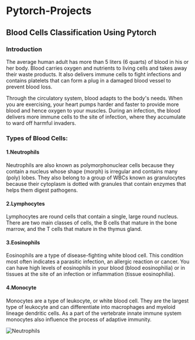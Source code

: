 # Pytorch-Projects
## Blood Cells Classification Using Pytorch
### Introduction
The average human adult has more than 5 liters (6 quarts) of blood in his or her body. Blood carries oxygen and nutrients to living cells and takes away their waste products. It also delivers immune cells to fight infections and contains platelets that can form a plug in a damaged blood vessel to prevent blood loss.

Through the circulatory system, blood adapts to the body's needs. When you are exercising, your heart pumps harder and faster to provide more blood and hence oxygen to your muscles. During an infection, the blood delivers more immune cells to the site of infection, where they accumulate to ward off harmful invaders.

### Types of Blood Cells:
 
#### 1.Neutrophils
Neutrophils are also known as polymorphonuclear cells because they contain a nucleus whose shape (morph) is irregular and contains many (poly) lobes. They also belong to a group of WBCs known as granulocytes because their cytoplasm is dotted with granules that contain enzymes that helps them digest pathogens.
#### 2.Lymphocytes
Lymphocytes are round cells that contain a single, large round nucleus. There are two main classes of cells, the B cells that mature in the bone marrow, and the T cells that mature in the thymus gland.
#### 3.Eosinophils
Eosinophils are a type of disease-fighting white blood cell. This condition most often indicates a parasitic infection, an allergic reaction or cancer. You can have high levels of eosinophils in your blood (blood eosinophilia) or in tissues at the site of an infection or inflammation (tissue eosinophilia).
#### 4.Monocyte
Monocytes are a type of leukocyte, or white blood cell. They are the largest type of leukocyte and can differentiate into macrophages and myeloid lineage dendritic cells. As a part of the vertebrate innate immune system monocytes also influence the process of adaptive immunity.

![Neutrophils](https://github.com/besthvr12/Pytorch-Projects/blob/master/Neutrophil.jpeg)
